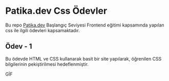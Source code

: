 # Patika.dev Css Ödevler

Bu repo [Patika.dev](https://www.patika.dev/) Başlangıç Seviyesi Frontend eğitimi kapsamında yapılan css ile ilgili ödevleri kapsamaktadır. 

## Ödev - 1

Bu ödevde HTML ve CSS kullanarak basit bir site yapılarak, öğrenilen CSS bilgilerinin pekiştirilmesi hedeflenmiştir. 

GİF




